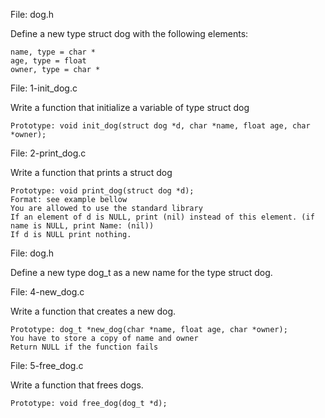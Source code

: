File: dog.h

Define a new type struct dog with the following elements:

    name, type = char *
    age, type = float
    owner, type = char *

File: 1-init_dog.c

Write a function that initialize a variable of type struct dog

    Prototype: void init_dog(struct dog *d, char *name, float age, char *owner);

File: 2-print_dog.c

Write a function that prints a struct dog

    Prototype: void print_dog(struct dog *d);
    Format: see example bellow
    You are allowed to use the standard library
    If an element of d is NULL, print (nil) instead of this element. (if name is NULL, print Name: (nil))
    If d is NULL print nothing.

File: dog.h

Define a new type dog_t as a new name for the type struct dog.

File: 4-new_dog.c

Write a function that creates a new dog.

    Prototype: dog_t *new_dog(char *name, float age, char *owner);
    You have to store a copy of name and owner
    Return NULL if the function fails

File: 5-free_dog.c

Write a function that frees dogs.

    Prototype: void free_dog(dog_t *d);

